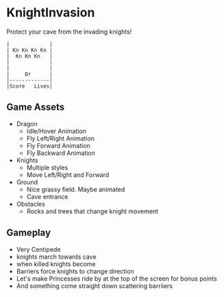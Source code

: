 # KnightInvasion

Protect your cave from the invading knights!

```
|             |
| Kn Kn Kn Kn |
|  Kn Kn Kn   |
|             |
|             |
|     Dr      |
|-------------|
|Score   Lives|
```

## Game Assets
* Dragon
  * Idle/Hover Animation
  * Fly Left/Right Animation
  * Fly Forward Animation
  * Fly Backward Animation
* Knights
  * Multiple styles
  * Move Left/Right and Forward
* Ground
  * Nice grassy field.  Maybe animated
  * Cave entrance
* Obstacles
  * Rocks and trees that change knight movement

## Gameplay
* Very Centipede
* knights march towards cave
* when killed knights become <somthing>
* Barriers force knights to change direction
* Let's make Princesses ride by at the top of the screen for bonus points
* And something come straight down scattering barriiers
